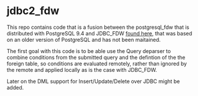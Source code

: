 # jdbc2\_fdw
This repo contains code that is a fusion between the postgresql\_fdw that is distributed with PostgreSQL 9.4 and
JDBC\_FDW [found here](http://github.com/atris/JDBC_FDW.git), that was based on an older version of PostgreSQL and has not been
maitained.

The first goal with this code is to be able use the Query deparser to combine conditions from the submitted query and the
defintion of the the foreign table, so conditions are evaluated remotely, rather than ignored by the remote and applied
locally as is the case with JDBC\_FDW.

Later on the DML support for Insert/Update/Delete over JDBC might be added.
